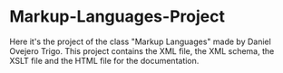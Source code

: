 # Markup-Languages-Project
Here it's the project of the class "Markup Languages" made by Daniel Ovejero Trigo. This project contains the XML file, the XML schema, the XSLT file and the HTML file for the documentation.
